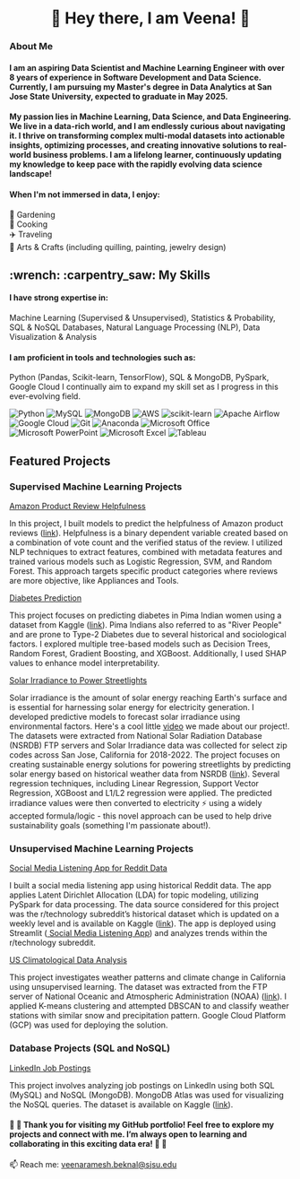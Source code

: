 
<h1 align = "center">👋 Hey there, I am Veena! 👋</h1>

### About Me

#### I am an aspiring Data Scientist and Machine Learning Engineer with over 8 years of experience in Software Development and Data Science. Currently, I am pursuing my Master's degree in Data Analytics at San Jose State University, expected to graduate in May 2025.
#### My passion lies in Machine Learning, Data Science, and Data Engineering. We live in a data-rich world, and I am endlessly curious about navigating it. I thrive on transforming complex multi-modal datasets into actionable insights, optimizing processes, and creating innovative solutions to real-world business problems. I am a lifelong learner, continuously updating my knowledge to keep pace with the rapidly evolving data science landscape!

#### When I'm not immersed in data, I enjoy:
🌱 Gardening <br>
🍳 Cooking <br>
✈️ Traveling <br>
🎨 Arts & Crafts (including quilling, painting, jewelry design) 

<h2>:wrench: :carpentry_saw: My Skills </h2>

#### I have strong expertise in:

Machine Learning (Supervised & Unsupervised),
Statistics & Probability,
SQL & NoSQL Databases,
Natural Language Processing (NLP),
Data Visualization & Analysis

#### I am proficient in tools and technologies such as:

Python (Pandas, Scikit-learn, TensorFlow),
SQL & MongoDB,
PySpark,
Google Cloud
I continually aim to expand my skill set as I progress in this ever-evolving field.
<br>
<a>

![Python](https://img.shields.io/badge/python-3670A0?style=for-the-badge&logo=python&logoColor=ffdd54)  ![MySQL](https://img.shields.io/badge/mysql-%2300f.svg?style=for-the-badge&logo=mysql&logoColor=white) ![MongoDB](https://img.shields.io/badge/MongoDB-%234ea94b.svg?style=for-the-badge&logo=mongodb&logoColor=white) ![AWS](https://img.shields.io/badge/AWS-%23FF9900.svg?style=for-the-badge&logo=amazon-aws&logoColor=white) ![scikit-learn](https://img.shields.io/badge/scikit--learn-%23F7931E.svg?style=for-the-badge&logo=scikit-learn&logoColor=white) ![Apache Airflow](https://img.shields.io/badge/Apache%20Airflow-017CEE?style=for-the-badge&logo=Apache%20Airflow&logoColor=white) ![Google Cloud](https://img.shields.io/badge/GoogleCloud-%234285F4.svg?style=for-the-badge&logo=google-cloud&logoColor=white) ![Git](https://img.shields.io/badge/git-%23F05033.svg?style=for-the-badge&logo=git&logoColor=white) ![Anaconda](https://img.shields.io/badge/Anaconda-%2344A833.svg?style=for-the-badge&logo=anaconda&logoColor=white) ![Microsoft Office](https://img.shields.io/badge/Microsoft_Office-D83B01?style=for-the-badge&logo=microsoft-office&logoColor=white) ![Microsoft PowerPoint](https://img.shields.io/badge/Microsoft_PowerPoint-B7472A?style=for-the-badge&logo=microsoft-powerpoint&logoColor=white) ![Microsoft Excel](https://img.shields.io/badge/Microsoft_Excel-217346?style=for-the-badge&logo=microsoft-excel&logoColor=white) ![Tableau](https://img.shields.io/badge/Tableau-E97627?style=for-the-badge&logo=Tableau&logoColor=white)

<h2> Featured Projects </h2>

### Supervised Machine Learning Projects

<a href="https://github.com/VeenaBeknal/Predicting-Amazon-Product-Review-Helpfulness"> Amazon Product Review Helpfulness </a> 

In this project, I built models to predict the helpfulness of Amazon product reviews (<a href="https://nijianmo.github.io/amazon/index.html">link</a>). 
Helpfulness is a binary dependent variable created based on a combination of vote count and the verified status of the review.
I utilized NLP techniques to extract features, combined with metadata features and trained various models such as Logistic Regression, SVM, and Random Forest. This approach targets specific product categories where reviews are more objective, like Appliances and Tools.

<a href="https://github.com/VeenaBeknal/DiabetesPrediction"> Diabetes Prediction </a>

This project focuses on predicting diabetes in Pima Indian women using a dataset from Kaggle (<a href="https://www.kaggle.com/datasets/uciml/pima-indians-diabetes-database">link</a>). 
Pima Indians also referred to as "River People" and are prone to Type-2 Diabetes due to several historical and sociological factors. 
I explored multiple tree-based models such as Decision Trees, Random Forest, Gradient Boosting, and XGBoost. Additionally, I used SHAP values to enhance model interpretability.

<a href="https://github.com/VeenaBeknal/Solar-Irradiance-to-Sustainably-Power-Streetlights"> Solar Irradiance to Power Streetlights </a>

Solar irradiance is the amount of solar energy reaching Earth's surface and is essential for harnessing solar energy for electricity generation.
I developed predictive models to forecast solar irradiance using environmental factors. Here's a cool little <a href="https://www.youtube.com/watch?v=IVOnb03VfPs">video</a> we made about our project!.
The datasets were extracted from National Solar Radiation Database (NSRDB) FTP servers and Solar Irradiance data was collected for select zip codes across San Jose, California for 2018-2022. 
The project focuses on creating sustainable energy solutions for powering streetlights by predicting solar energy based on historical weather data from NSRDB (<a href="https://nsrdb.nrel.gov/data-viewer">link</a>). 
Several regression techniques, including Linear Regression, Support Vector Regression, XGBoost and L1/L2 regression were applied. 
The predicted irradiance values were then converted to electricity ⚡ using a widely accepted formula/logic - this novel approach can be used to help drive sustainability goals (something I'm passionate about!). 

### Unsupervised Machine Learning Projects

<a href="https://github.com/VeenaBeknal/Social-Media-Listening-for-Reddit-Posts-and-Comments"> Social Media Listening App for Reddit Data </a>

I built a social media listening app using historical Reddit data. The app applies Latent Dirichlet Allocation (LDA) for topic modeling, utilizing PySpark for data processing. 
The data source considered for this project was the r/technology subreddit’s historical dataset which is updated on a weekly level and is available on Kaggle (<a href="https://www.kaggle.com/datasets/curiel/rtechnology-posts-and-comments/data">link</a>). The app is deployed using Streamlit (<a href="https://reddit-historical-listening.streamlit.app/"> Social Media Listening App</a>) and analyzes trends within the r/technology subreddit.

<a href="https://github.com/VeenaBeknal/USClimatologicalDataAnalysis"> US Climatological Data Analysis </a>

This project investigates weather patterns and climate change in California using unsupervised learning. 
The dataset was extracted from the FTP server of National Oceanic and Atmospheric Administration (NOAA) (<a href="https://www.ncei.noaa.gov/pub/data/ghcn/daily/by_year/">link</a>).
I applied K-means clustering and attempted DBSCAN to and classify weather stations with similar snow and precipitation pattern. Google Cloud Platform (GCP) was used for deploying the solution.

### Database Projects (SQL and NoSQL)

<a href="https://github.com/VeenaBeknal/LinkedInJobPostings"> LinkedIn Job Postings </a>

This project involves analyzing job postings on LinkedIn using both SQL (MySQL) and NoSQL (MongoDB). MongoDB Atlas was used for visualizing the NoSQL queries. The dataset is available on Kaggle (<a href="https://www.kaggle.com/datasets/arshkon/linkedin-job-postings?select=job_postings.csv">link</a>).

<h4> 🙂 🙂 Thank you for visiting my GitHub portfolio! Feel free to explore my projects and connect with me. I’m always open to learning and collaborating in this exciting data era! 🙂 🙂 </h4>

📫 Reach me: veenaramesh.beknal@sjsu.edu 

<!--
**VeenaBeknal/VeenaBeknal** is a ✨ _special_ ✨ repository because its `README.md` (this file) appears on your GitHub profile.

Here are some ideas to get you started:

- 🔭 I’m currently working on ...
- 🌱 I’m currently learning ...
- 👯 I’m looking to collaborate on ...
- 🤔 I’m looking for help with ...
- 💬 Ask me about ...
- 📫 How to reach me: ...
- 😄 Pronouns: She/Her
- ⚡ Fun fact: ...
-->
